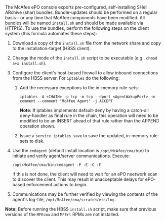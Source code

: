 The McAfee ePO console exports pre-configured, self-installing SHell ARchive
(shar) bundles. Bundle-updates should be performed on a regular basis - or any
time that McAfee components have been modified. All bundles will be named
`install.sh` and should be made available via HTTP(S). To use the bundles,
perform the following steps on the client system (this formula automates these
steps):

1.  Download a copy of the `install.sh` file from the network share and copy to
    the installation-target (HBSS client).

2.  Change the mode of the `install.sh` script to be executable (e.g., `chmod
    a+x install.sh`).

3.  Configure the client's host-based firewall to allow inbound connections
    from the HBSS server. For `iptables` do the following:

    1.  Add the necessary exceptions to the in-memory rule-sets:

        ```shell
        iptables -A <CHAIN> -p tcp -m tcp --dport <AgentWakupPort> -m comment --comment "McAfee Agent" -j ACCEPT
        ```

        **Note:** If iptables implements default-deny by having a catch-all
        deny-handler as final rule in the chain, this operation will need to be
        modified to be an INSERT ahead of that rule rather than the APPEND
        operation shown.

    2.  Issue a `service iptables save` to save the updated, in-memory
        rule-sets to disk.

4.  Use the `cmdagent` (default install location is `/opt/McAfee/cma/bin`) to
    initiate  and verify agent/server communications. Execute:

    ```shell
    /opt/McAfee/cma/bin/cmdagent -P -E -C -F
    ```

    If this is not done, the client will need to wait for an ePO neetwork scan
    to discover the client. This may result in unacceptable delays for
    ePO-based enforcement actions to begin.

5.  Communications may be further verified by viewing the contents of the
    agent's log-file, `/opt/McAfee/cma/scratch/etc/log`.

**Note:** Before running the HBSS `install.sh` script, make sure that previous
versions of the `MFEcma` and `MFErt` RPMs are not installed.
